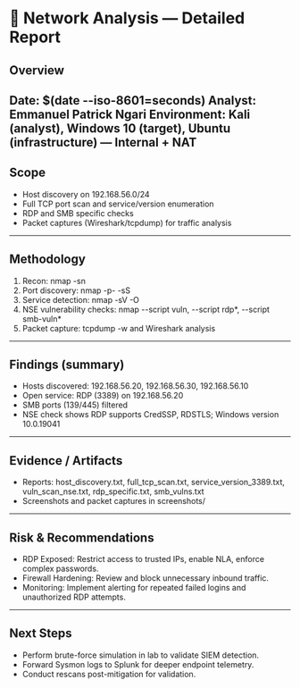 # 🧠 Network Analysis — Detailed Report
## Overview
**Date:** $(date --iso-8601=seconds)
**Analyst:** Emmanuel Patrick Ngari
**Environment:** Kali (analyst), Windows 10 (target), Ubuntu (infrastructure) — Internal + NAT
---
## Scope
- Host discovery on 192.168.56.0/24
- Full TCP port scan and service/version enumeration
- RDP and SMB specific checks
- Packet captures (Wireshark/tcpdump) for traffic analysis
---
## Methodology
1. Recon: nmap -sn
2. Port discovery: nmap -p- -sS
3. Service detection: nmap -sV -O
4. NSE vulnerability checks: nmap --script vuln, --script rdp*, --script smb-vuln*
5. Packet capture: tcpdump -w and Wireshark analysis
---
## Findings (summary)
- Hosts discovered: 192.168.56.20, 192.168.56.30, 192.168.56.10
- Open service: RDP (3389) on 192.168.56.20
- SMB ports (139/445) filtered
- NSE check shows RDP supports CredSSP, RDSTLS; Windows version 10.0.19041
---
## Evidence / Artifacts
- Reports: host_discovery.txt, full_tcp_scan.txt, service_version_3389.txt, vuln_scan_nse.txt, rdp_specific.txt, smb_vulns.txt
- Screenshots and packet captures in screenshots/
---
## Risk & Recommendations
- RDP Exposed: Restrict access to trusted IPs, enable NLA, enforce complex passwords.
- Firewall Hardening: Review and block unnecessary inbound traffic.
- Monitoring: Implement alerting for repeated failed logins and unauthorized RDP attempts.
---
## Next Steps
- Perform brute-force simulation in lab to validate SIEM detection.
- Forward Sysmon logs to Splunk for deeper endpoint telemetry.
- Conduct rescans post-mitigation for validation.
